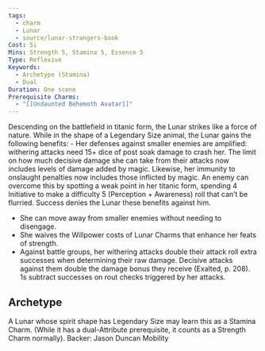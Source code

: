 ```yaml
---
tags:
  - charm
  - Lunar
  - source/lunar-strangers-book
Cost: 5i
Mins: Strength 5, Stamina 5, Essence 5
Type: Reflexive
Keywords:
  - Archetype (Stamina)
  - Dual
Duration: One scene
Prerequisite Charms:
  - "[[Undaunted Behemoth Avatar]]"
---
```

Descending on the battlefield in titanic form, the Lunar strikes like a force of nature.
While in the shape of a Legendary Size animal, the Lunar gains the following benefits:  - Her defenses against smaller enemies are amplified: withering attacks need 15+ dice of post soak damage to crash her. The limit on how much decisive damage she can take from their attacks now includes levels of damage added by magic.
Likewise, her immunity to onslaught penalties now includes those inflicted by magic.
An enemy can overcome this by spotting a weak point in her titanic form, spending 4 Initiative to make a difficulty 5 (Perception + Awareness) roll that can’t be flurried. Success denies the Lunar these benefits against him.
 - She can move away from smaller enemies without needing to disengage.
 - She waives the Willpower costs of Lunar Charms that enhance her feats of strength.
 - Against battle groups, her withering attacks double their attack roll extra successes when determining their raw damage. Decisive attacks against them double the damage bonus they receive (Exalted, p. 208). 1s subtract successes on rout checks triggered by her attacks.

## Archetype 
A Lunar whose spirit shape has Legendary Size may learn this as a Stamina Charm. (While it has a dual-Attribute prerequisite, it counts as a Strength Charm normally).
Backer: Jason Duncan Mobility